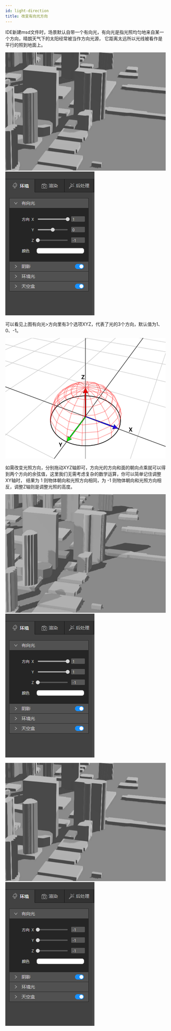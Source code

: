 ```yaml
---
id: light-direction
title: 改变有向光方向
---
```

IDE新建msd文件时，场景默认自带一个有向光，有向光是指光照均匀地来自某一个方向，晴朗天气下的太阳经常被当作方向光源， 它距离太远所以光线被看作是平行的照到地面上。

![有向光](./assets/light-6.png)
![有向光](./assets/light-2.png)

可以看见上图有向光>方向里有3个选项XYZ，代表了光的3个方向，默认值为1、0、-1。

![有向光XYZ轴](./assets/light-1.png)

如需改变光照方向，分别拖动XYZ轴即可，方向光的方向和面的朝向点乘就可以得到两个方向的余弦值，这里我们无需考虑复杂的数学运算，你可以简单记住调整XY轴时， 结果为 1 则物体朝向和光照方向相同，为 -1 则物体朝向和光照方向相反，调整Z轴则是调整光照的高度。


![有向光](./assets/light-4.png)
![有向光](./assets/light-5.png)

![有向光](./assets/light-6.png)
![有向光](./assets/light-7.png)


